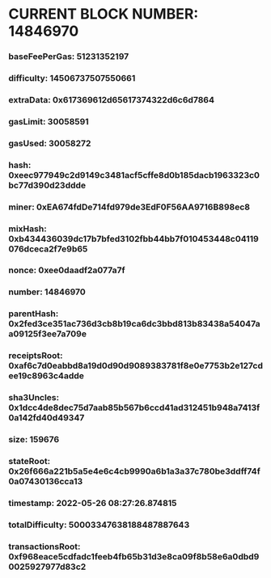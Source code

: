 # CURRENT BLOCK NUMBER: 14846970

### baseFeePerGas: 51231352197
### difficulty: 14506737507550661
### extraData: 0x617369612d65617374322d6c6d7864
### gasLimit: 30058591
### gasUsed: 30058272
### hash: 0xeec977949c2d9149c3481acf5cffe8d0b185dacb1963323c0bc77d390d23ddde
### miner: 0xEA674fdDe714fd979de3EdF0F56AA9716B898ec8
### mixHash: 0xb434436039dc17b7bfed3102fbb44bb7f010453448c04119076dceca2f7e9b65
### nonce: 0xee0daadf2a077a7f
### number: 14846970
### parentHash: 0x2fed3ce351ac736d3cb8b19ca6dc3bbd813b83438a54047aa09125f3ee7a709e
### receiptsRoot: 0xaf6c7d0eabbd8a19d0d90d9089383781f8e0e7753b2e127cdee19c8963c4adde
### sha3Uncles: 0x1dcc4de8dec75d7aab85b567b6ccd41ad312451b948a7413f0a142fd40d49347
### size: 159676
### stateRoot: 0x26f666a221b5a5e4e6c4cb9990a6b1a3a37c780be3ddff74f0a07430136cca13
### timestamp: 2022-05-26 08:27:26.874815
### totalDifficulty: 50003347638188487887643
### transactionsRoot: 0xf968eace5cdfadc1feeb4fb65b31d3e8ca09f8b58e6a0dbd90025927977d83c2
